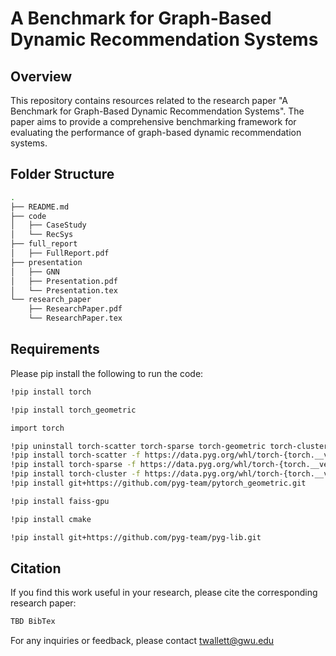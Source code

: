 # A Benchmark for Graph-Based Dynamic Recommendation Systems

## Overview

This repository contains resources related to the research paper "A Benchmark for Graph-Based Dynamic Recommendation Systems". The paper aims to provide a comprehensive benchmarking framework for evaluating the performance of graph-based dynamic recommendation systems.

## Folder Structure

```bash
.
├── README.md
├── code
│   ├── CaseStudy
│   └── RecSys
├── full_report
│   ├── FullReport.pdf
├── presentation
│   ├── GNN
│   ├── Presentation.pdf
│   └── Presentation.tex
└── research_paper
    ├── ResearchPaper.pdf 
    └── ResearchPaper.tex
```

## Requirements

Please pip install the following to run the code:

```bash
!pip install torch

!pip install torch_geometric

import torch

!pip uninstall torch-scatter torch-sparse torch-geometric torch-cluster  --y
!pip install torch-scatter -f https://data.pyg.org/whl/torch-{torch.__version__}.html
!pip install torch-sparse -f https://data.pyg.org/whl/torch-{torch.__version__}.html
!pip install torch-cluster -f https://data.pyg.org/whl/torch-{torch.__version__}.html
!pip install git+https://github.com/pyg-team/pytorch_geometric.git

!pip install faiss-gpu

!pip install cmake

!pip install git+https://github.com/pyg-team/pyg-lib.git

```

## Citation
If you find this work useful in your research, please cite the corresponding research paper:

```bash
TBD BibTex 
```

For any inquiries or feedback, please contact twallett@gwu.edu
